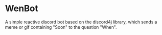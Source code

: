 # WenBot

A simple reactive discord bot based on the discord4j library, which sends a meme or gif containing "Soon" to the question "When".
